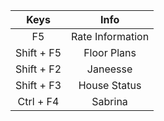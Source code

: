 |Keys|Info|
|:--:|:--:|
|F5|Rate Information|
|Shift + F5|Floor Plans|
|Shift + F2|Janeesse|
|Shift + F3|House Status|
|Ctrl + F4|Sabrina|